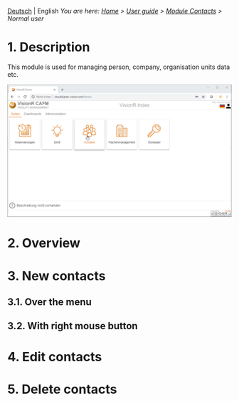<!-- TITLE: Module "Contacts" for normal users-->
<!-- SUBTITLE: Module for managing persons, companies, communities, organisational units data etc. -->

[Deutsch](/de/modules/contacts/user) | English
*You are here: [Home](/home-en) > [User guide](/en/user-guide) > [Module Contacts](/en/modules/contacts) > Normal user*
# 1. Description
This module is used for managing person, company, organisation units data etc.

![Modul Kontakte Benutzer](/uploads/kontakte/modul-kontakte-forms-seiten.jpg "Modul Kontakte Benutzer")

# 2. Overview
# 3. New contacts
## 3.1. Over the menu
## 3.2. With right mouse button
# 4. Edit contacts
# 5. Delete contacts